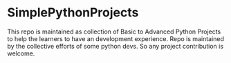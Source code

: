 # SimplePythonProjects
This repo is maintained as collection of Basic to Advanced Python Projects to help the learners to have an development experience.
Repo is maintained by the collective efforts of some python devs. So any project contribution is welcome.

